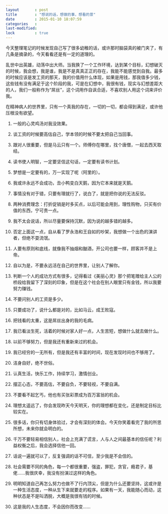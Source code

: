 ```yaml
---
layout       : post
title        : "想说的话，想做的事，想看的景"
date         : 2015-01-10 18:07:59
categories   :
last-modified:
lock         : true
---
```


今天整理笔记的时候发现自己写了很多幼稚的话，或许那时脑袋真的被门夹了，有几条是摘录的，今天看看还是有一定的道理的。

乱世中出英雄，动荡中出大师。当我换了一个工作环境，达到某个目标，幻想破灭的时候，我会想，我是谁，我是不是真真正正的存在，我能不能感觉到自我。最多的时候应该是发工资的那天，我的价值用什么体现，如果是用钱，那我值多少钱，这些钱有没有满足于这个阶段的我，可是在幻想中，我很有钱，现实与幻想差距大的人，我们一般称作为“屌丝”，这个词用作自讽合适，不喜欢别人用这个词来评价我。

在精神病人的世界里，只有一个真我的存在，一切的一切，都会得到满足，或许他压根没有欲望。

1. 一般的心灵鸡汤对我没效果。
2. 谈工资的时候要高估自己，学本领的时候不要太把自己当回事。
3. 跟对人很重要，但是马云只有一个。师傅你在哪里，找个唐僧，一起去西天取经。
4. 读书使人明智，一定要坚信这句话，一定要有读书计划。
5. 梦想是一定要有的，万一实现了呢（阿里的）。
6. 我或许永远不会成功，丑小鸭变白天鹅，因为它本来就是天鹅。
7. 事情没有对于错，只要有理就行了，说白了，就是把你说的无法反驳。
8. 两种消费理念：打折促销是时多买点，以后可能会用到，理性购物，只买有价值的东西，宁可贵一点。
9. 我不太会说话，所以尽量要保持沉默，因为说的越多错的越多。
10. 否定上面这一点，自从看了罗永浩和王自如的吵架，我想做一个出色的演讲者，但绝不耍流氓。
11. 人要有原则和底线，就像我不抽烟和酗酒，开公司也要一样，顾客并不是上帝。
12. 自以为是，不要永远活在自己的世界里，让别人了解你。


1. 判断一个人的成功方式有很多，记得看过《美丽心灵》那个把笔赠给主人公的桥段给我留下了深刻的印象，但是在这个社会在别人眼里只有金钱，所以我要努力赚钱。
2. 不要问别人的工资是多少。
3. 只要成功了，说什么都是对的，比如马云，成王败寇。
4. 把钱看的太重，这是屌丝出身的我的毛病。
5. 我已看淡生死，活着的时候对家人好一点，人生苦短，想做什么就去做什么。
6. 以前不够努力，但是我还有重新来过的机会。
7. 我已经穷的一无所有，但是我还有丰富的时间，现在发现时间也不够用了。
8. 洁身自好，绝不世俗。
9. 认真生活，快乐工作，持续学习，激情创业。
10. 摆正心态，不要高估，不要自负，不要轻视，不要自满。
11. 不要看不起乞丐，他也有买张彩票成为百万富翁的机会。
12. 理想太遥远了，你会发现昨天今天明天，你的理想都在变化，还是制定目标比较实在。

1. 很多话，你只有切身体验过，才会有深刻的体会。今天你笑着看完了我的所思所想，未来你就会明白的。
2. 千万不要轻易相信别人，社会上充满了谎言，人与人之间最基本的信任呢？利益权衡之后，我会选择信他一回。
3. 话说一遍就可以了，反复强调的话不可信，至少我是不会信的。
4. 社会需要不同的角色，每一个都很重要，强盗，罪犯，贪官，瘾君子，基佬……我很庆幸，我没有扮演过这样的角色。
5. 明明知道自己再怎么努力也做不了行内顶尖，但是为什么还要坚持，这或许是一种生活态度，一种从生下来就要走的程序。如果有一天，我能随心而动，这种状态是不是叫洒脱，大概是我很有钱的时候。
6. 这是我的人生态度，不会因你而改变……
